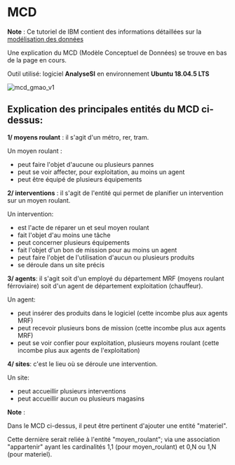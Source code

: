 # MCD
__Note__ : Ce tutoriel de IBM contient des informations détaillées sur la [modélisation des données](https://www.ibm.com/fr-fr/topics/data-modeling)

Une explication du MCD (Modèle Conceptuel de Données) se trouve en bas de la page en cours.

Outil utilisé: logiciel __AnalyseSI__ en environnement __Ubuntu 18.04.5 LTS__

![mcd_gmao_v1](https://github.com/user-attachments/assets/9a3a7ef2-a165-4cea-ada7-ffaf1a2ea1c7)

## Explication des principales entités du MCD ci-dessus:

__1/ moyens roulant__ : il s'agit d'un métro, rer, tram. 

Un moyen roulant :
- peut faire l'objet d'aucune ou plusieurs pannes
-  peut se voir affecter, pour exploitation, au moins un agent
-  peut être équipé de plusieurs équipements

__2/ interventions__ : il s'agit de l'entité qui permet de planifier un intervention sur un moyen roulant. 

Un intervention:
- est l'acte de réparer un et seul moyen roulant
- fait l'objet d'au moins une tâche
- peut concerner plusieurs équipements
- fait l'objet d'un bon de mission pour au moins un agent
- peut faire l'objet de l'utilisation d'aucun ou plusieurs produits
- se déroule dans un site précis

__3/ agents__: il s'agit soit d'un employé du département MRF (moyens roulant férroviaire) soit d'un agent de département exploitation (chauffeur). 

Un agent:
- peut insérer des produits dans le logiciel (cette incombe plus aux agents MRF)
- peut recevoir plusieurs bons de mission (cette incombe plus aux agents MRF)
- peut se voir confier pour exploitation, plusieurs moyens roulant (cette incombe plus aux agents de l'exploitation)

__4/ sites__: c'est le lieu où se déroule une intervention. 

Un site:
- peut accueillir plusieurs interventions
- peut accueillir aucun ou plusieurs magasins

__Note__ : 

Dans le MCD ci-dessus, il peut être pertinent d'ajouter une entité "materiel". 

Cette dernière serait reliée à l'entité "moyen_roulant"; via une association "appartenir" ayant les cardinalités 1,1 (pour moyen_roulant) et 0,N ou 1,N (pour materiel).


